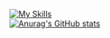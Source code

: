 [![My Skills](https://skillicons.dev/icons?i=solidity,react,html,css&perline=4)](https://skillicons.dev) </br>
[![Anurag's GitHub stats](https://github-readme-stats.vercel.app/api?username=JJOptimist)](https://github.com/anuraghazra/github-readme-stats)

